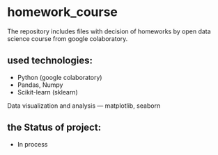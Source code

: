 # homework_course

 The repository includes files with decision of homeworks by open data science course from google colaboratory.

## used technologies: 
* Python (google colaboratory)
* Pandas, Numpy
* Scikit-learn (sklearn)

Data visualization and analysis — matplotlib, seaborn

## the Status of project:
* In process
